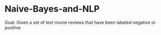# Naive-Bayes-and-NLP
Goal: Given a set of text movie reviews that have been labeled negative or positive
